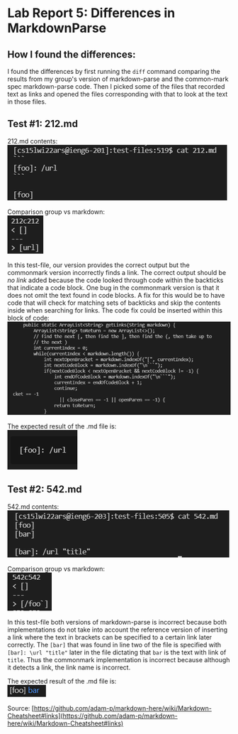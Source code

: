 # **Lab Report 5: Differences in MarkdownParse**

## How I found the differences:
I found the differences by first running the `diff` command comparing the results from my group's version of markdown-parse and the common-mark spec markdown-parse code. Then I picked some of the files that recorded text as links and opened the files corresponding with that to look at the text in those files.
## Test #1: 212.md
212.md contents:<br />
![212contents](photos\212contents.PNG)

Comparison group vs markdown: <br />
![diff212](photos\diff212.PNG)
<br />

In this test-file, our version provides the correct output but the commonmark version incorrectly finds a link. The correct output should be *no link* added because the code looked through code within the backticks that indicate a code block. One bug in the commonmark version is that it does not omit the text found in code blocks. A fix for this would be to have code that will check for matching sets of backticks and skip the contents inside when searching for links.
The code fix could be inserted within this block of code: <br />
![code](photos\212codefix.PNG)

The expected result of the .md file is: <br />
![expected](photos\212expected.PNG)

## Test #2: 542.md
542.md contents:<br />
![542contents](photos\542contents.PNG)

Comparison group vs markdown: <br />
![diff542](photos\diff542.PNG)
<br />

In this test-file both versions of markdown-parse is incorrect because both implementations do not take into account the reference version of inserting a link where the text in brackets can be specified to a certain link later correctly. The `[bar]` that was found in line two of the file is specified with `[bar]: \url "title"` later in the file dictating that `bar` is the text with link of `title`. Thus the commonmark implementation is incorrect because although it detects a link, the link name is incorrect.

The expected result of the .md file is: <br />
![expected](photos\542expected.PNG)
<br />

Source: [https://github.com/adam-p/markdown-here/wiki/Markdown-Cheatsheet#links](https://github.com/adam-p/markdown-here/wiki/Markdown-Cheatsheet#links)
